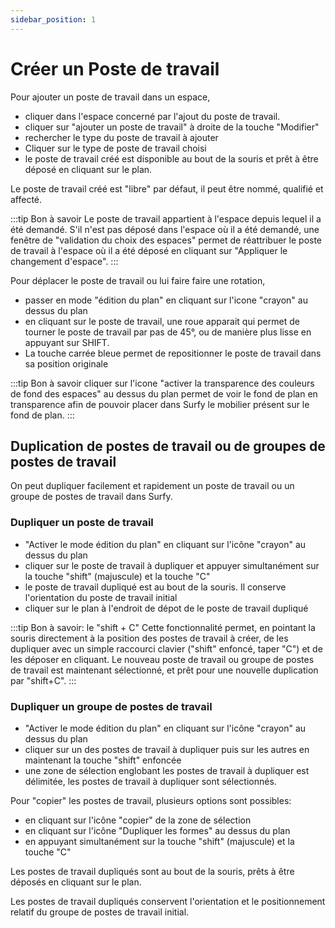 ```yaml
---
sidebar_position: 1
---
```

# Créer un Poste de travail

<Youtube code="tho373GPmY8"/>
 

Pour ajouter un poste de travail dans un espace,

-   cliquer dans l'espace concerné par l'ajout du poste de travail.
-   cliquer sur "ajouter un poste de travail" à droite de la touche "Modifier"
-   rechercher le type du poste de travail à ajouter
-   Cliquer sur le type de poste de travail choisi
-   le poste de travail créé est disponible au bout de la souris et prêt à être déposé en cliquant sur le plan.

Le poste de travail créé est "libre" par défaut, il peut être nommé, qualifié et affecté.

:::tip Bon à savoir
Le poste de travail appartient à l'espace depuis lequel il a été demandé. S'il n'est pas déposé dans l'espace où il a été demandé, une fenêtre de "validation du choix des espaces" permet de réattribuer le poste de travail à l'espace où il a été déposé en cliquant sur "Appliquer le changement d'espace".
:::

Pour déplacer le poste de travail ou lui faire faire une rotation,

-   passer en mode "édition du plan" en cliquant sur l'icone "crayon" au dessus du plan
-   en cliquant sur le poste de travail, une roue apparait qui permet de tourner le poste de travail par pas de 45°, ou de manière plus lisse en appuyant sur SHIFT.
-   La touche carrée bleue permet de repositionner le poste de travail dans sa position originale

:::tip Bon à savoir
cliquer sur l'icone "activer la transparence des couleurs de fond des espaces" au dessus du plan permet de voir le fond de plan en transparence afin de pouvoir placer dans Surfy le mobilier présent sur le fond de plan.
:::

## Duplication de postes de travail ou de groupes de postes de travail

<Youtube code="zUIgR14paWY"/>

On peut dupliquer facilement et rapidement un poste de travail ou un groupe de postes de travail dans Surfy.

### Dupliquer un poste de travail

-   "Activer le mode édition du plan" en cliquant sur l'icône "crayon" au dessus du plan
-   cliquer sur le poste de travail à dupliquer et appuyer simultanément sur la touche "shift" (majuscule) et la touche "C" 
-   le poste de travail dupliqué est au bout de la souris. Il conserve l'orientation du poste de travail initial
-   cliquer sur le plan à l'endroit de dépot de le poste de travail dupliqué


:::tip Bon à savoir: le "shift + C"
Cette fonctionnalité permet, en pointant la souris directement à la position des postes de travail à créer, de les dupliquer avec un simple raccourci clavier ("shift" enfoncé, taper "C") et de les déposer en cliquant. Le nouveau poste de travail ou groupe de postes de travail est maintenant sélectionné, et prêt pour une nouvelle duplication par "shift+C".
:::

### Dupliquer un groupe de postes de travail

-   "Activer le mode édition du plan" en cliquant sur l'icône "crayon" au dessus du plan
-   cliquer sur un des postes de travail à dupliquer puis sur les autres en maintenant la touche "shift" enfoncée
-   une zone de sélection englobant les postes de travail à dupliquer est délimitée, les postes de travail à dupliquer sont sélectionnés.

Pour "copier" les postes de travail, plusieurs options sont possibles:

-   en cliquant sur l'icône "copier" de la zone de sélection
-   en cliquant sur l'icône "Dupliquer les formes" au dessus du plan
-   en appuyant simultanément sur la touche "shift" (majuscule) et la touche "C"

Les postes de travail dupliqués sont au bout de la souris, prêts à être déposés en cliquant sur le plan.

Les postes de travail dupliqués conservent l'orientation et le positionnement relatif du groupe de postes de travail initial.


